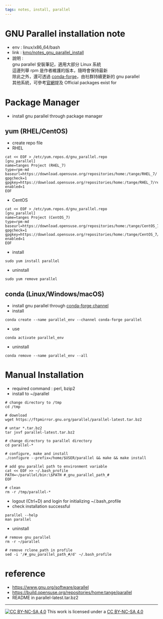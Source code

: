 ```yaml
---
tags: notes, install, parallel
---
```


# GNU Parallel installation note
- env :  linux/x86_64/bash
- link : [kmo/notes_gnu_parallel_install](https://hackmd.io/@kmo/notes_gnu_parallel_install)
- 說明 :  
gnu parallel 安裝筆記，適用大部分 Linux 系統  
這邊列舉 rpm 是作者維護的版本，隨時會保持最新  
除此之外，還可透過 [conda-forge](https://anaconda.org/conda-forge/parallel)，由社群持續更新的 gnu parallel  
其他系統，可參考[官網](https://www.gnu.org/software/parallel/)提及 Official packages exist for

# Package Manager

- install gnu parallel through package manager


## yum (RHEL/CentOS)

- create repo file
- RHEL
```bash=
cat << EOF > /etc/yum.repos.d/gnu_parallel.repo
[gnu_parallel]
name=tanges Project (RHEL_7)
type=rpm-md
baseurl=https://download.opensuse.org/repositories/home:/tange/RHEL_7/
gpgcheck=1
gpgkey=https://download.opensuse.org/repositories/home:/tange/RHEL_7/repodata/repomd.xml.key
enabled=1
EOF
```
- CentOS
```bash=
cat << EOF > /etc/yum.repos.d/gnu_parallel.repo
[gnu_parallel]
name=tanges Project (CentOS_7)
type=rpm-md
baseurl=https://download.opensuse.org/repositories/home:/tange/CentOS_7/
gpgcheck=1
gpgkey=https://download.opensuse.org/repositories/home:/tange/CentOS_7/repodata/repomd.xml.key
enabled=1
EOF
```
- install
```bash=
sudo yum install parallel
```
- uninstall
```bash=
sudo yum remove parallel
```

## conda (Linux/Windows/macOS)
- install gnu parallel through [conda-forge channel](https://anaconda.org/conda-forge/parallel)
- install
```bash=
conda create --name parallel_env --channel conda-forge parallel
```
- use
```bash=
conda activate parallel_env
```

- uninstall
```bash=
conda remove --name parallel_env --all
```

# Manual Installation

- required command : perl, bzip2
- install to ~/parallel
```bash=
# change directory to /tmp
cd /tmp

# download
wget https://ftpmirror.gnu.org/parallel/parallel-latest.tar.bz2

# untar *.tar.bz2
tar jxvf parallel-latest.tar.bz2

# change directory to parallel directory 
cd parallel-*

# configure, make and install
./configure --prefix=/home/$USER/parallel && make && make install

# add gnu parallel path to environment variable
cat << EOF >> ~/.bash_profile
PATH=~/parallel/bin:\$PATH #_gnu_parallel_path_#
EOF

# clean
rm -r /tmp/parallel-*
```
- logout (Ctrl+D) and login for initializing ~/.bash_profile
- check installation successful
```bash=
parallel --help
man parallel
```

- uninstall
```bash=
# remove gnu parallel
rm -r ~/parallel

# remove rclone_path in profile
sed -i '/#_gnu_parallel_path_#/d' ~/.bash_profile
```


# reference
- https://www.gnu.org/software/parallel
- https://build.opensuse.org/repositories/home:tange/parallel
- README in parallel-latest.tar.bz2

---
[![CC BY-NC-SA 4.0][cc-by-nc-sa-image]][cc-by-nc-sa] This work is licensed under a [CC BY-NC-SA 4.0][cc-by-nc-sa]

[cc-by-nc-sa]: https://creativecommons.org/licenses/by-nc-sa/4.0
[cc-by-nc-sa-image]: https://licensebuttons.net/l/by-nc-sa/4.0/88x31.png